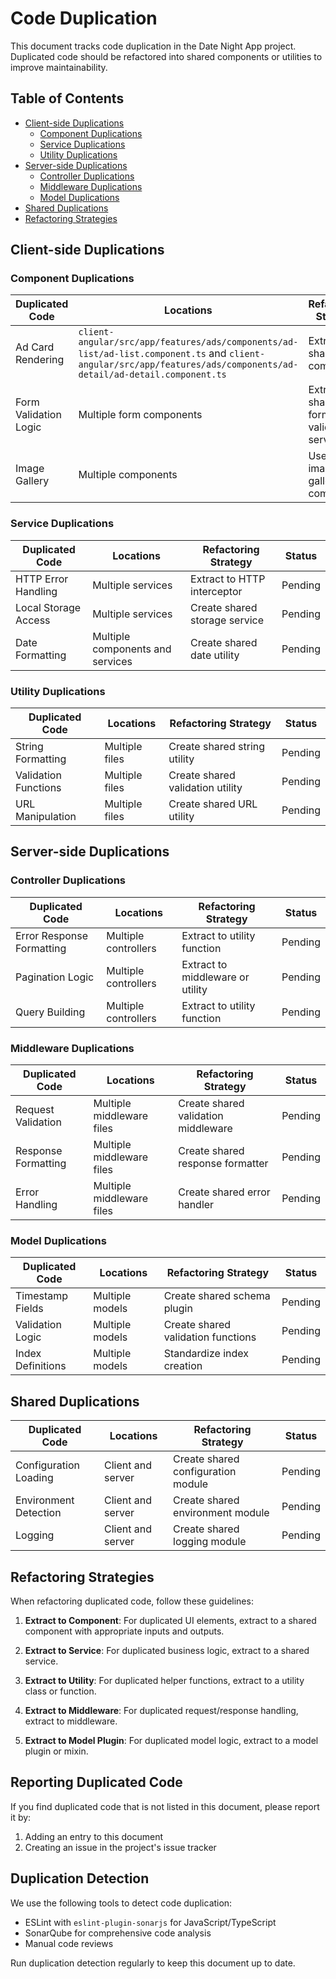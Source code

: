 # Code Duplication

This document tracks code duplication in the Date Night App project. Duplicated code should be refactored into shared components or utilities to improve maintainability.

## Table of Contents

- [Client-side Duplications](#client-side-duplications)
  - [Component Duplications](#component-duplications)
  - [Service Duplications](#service-duplications)
  - [Utility Duplications](#utility-duplications)
- [Server-side Duplications](#server-side-duplications)
  - [Controller Duplications](#controller-duplications)
  - [Middleware Duplications](#middleware-duplications)
  - [Model Duplications](#model-duplications)
- [Shared Duplications](#shared-duplications)
- [Refactoring Strategies](#refactoring-strategies)

## Client-side Duplications

### Component Duplications

| Duplicated Code | Locations | Refactoring Strategy | Status |
|-----------------|-----------|----------------------|--------|
| Ad Card Rendering | `client-angular/src/app/features/ads/components/ad-list/ad-list.component.ts` and `client-angular/src/app/features/ads/components/ad-detail/ad-detail.component.ts` | Extract to shared component | Pending |
| Form Validation Logic | Multiple form components | Extract to shared form validation service | Pending |
| Image Gallery | Multiple components | Use shared image gallery component | Pending |

### Service Duplications

| Duplicated Code | Locations | Refactoring Strategy | Status |
|-----------------|-----------|----------------------|--------|
| HTTP Error Handling | Multiple services | Extract to HTTP interceptor | Pending |
| Local Storage Access | Multiple services | Create shared storage service | Pending |
| Date Formatting | Multiple components and services | Create shared date utility | Pending |

### Utility Duplications

| Duplicated Code | Locations | Refactoring Strategy | Status |
|-----------------|-----------|----------------------|--------|
| String Formatting | Multiple files | Create shared string utility | Pending |
| Validation Functions | Multiple files | Create shared validation utility | Pending |
| URL Manipulation | Multiple files | Create shared URL utility | Pending |

## Server-side Duplications

### Controller Duplications

| Duplicated Code | Locations | Refactoring Strategy | Status |
|-----------------|-----------|----------------------|--------|
| Error Response Formatting | Multiple controllers | Extract to utility function | Pending |
| Pagination Logic | Multiple controllers | Extract to middleware or utility | Pending |
| Query Building | Multiple controllers | Extract to utility function | Pending |

### Middleware Duplications

| Duplicated Code | Locations | Refactoring Strategy | Status |
|-----------------|-----------|----------------------|--------|
| Request Validation | Multiple middleware files | Create shared validation middleware | Pending |
| Response Formatting | Multiple middleware files | Create shared response formatter | Pending |
| Error Handling | Multiple middleware files | Create shared error handler | Pending |

### Model Duplications

| Duplicated Code | Locations | Refactoring Strategy | Status |
|-----------------|-----------|----------------------|--------|
| Timestamp Fields | Multiple models | Create shared schema plugin | Pending |
| Validation Logic | Multiple models | Create shared validation functions | Pending |
| Index Definitions | Multiple models | Standardize index creation | Pending |

## Shared Duplications

| Duplicated Code | Locations | Refactoring Strategy | Status |
|-----------------|-----------|----------------------|--------|
| Configuration Loading | Client and server | Create shared configuration module | Pending |
| Environment Detection | Client and server | Create shared environment module | Pending |
| Logging | Client and server | Create shared logging module | Pending |

## Refactoring Strategies

When refactoring duplicated code, follow these guidelines:

1. **Extract to Component**: For duplicated UI elements, extract to a shared component with appropriate inputs and outputs.

2. **Extract to Service**: For duplicated business logic, extract to a shared service.

3. **Extract to Utility**: For duplicated helper functions, extract to a utility class or function.

4. **Extract to Middleware**: For duplicated request/response handling, extract to middleware.

5. **Extract to Model Plugin**: For duplicated model logic, extract to a model plugin or mixin.

## Reporting Duplicated Code

If you find duplicated code that is not listed in this document, please report it by:

1. Adding an entry to this document
2. Creating an issue in the project's issue tracker

## Duplication Detection

We use the following tools to detect code duplication:

- ESLint with `eslint-plugin-sonarjs` for JavaScript/TypeScript
- SonarQube for comprehensive code analysis
- Manual code reviews

Run duplication detection regularly to keep this document up to date.